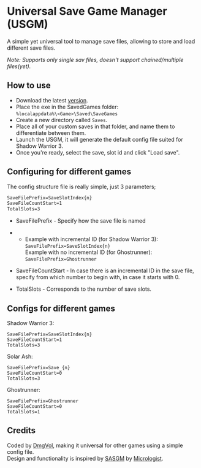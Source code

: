 # Universal Save Game Manager (USGM)
A simple yet universal tool to manage save files, allowing to store and load different save files.

*Note: Supports only single sav files, doesn't support chained/multiple files(yet).*

## How to use
- Download the latest [version](https://github.com/Dmgvol/USGM/raw/main/USGM/bin/Release/USGM.exe).
- Place the exe in the SavedGames folder: </br>
`%localappdata%\<Game>\Saved\SaveGames`
- Create a new directory called `Saves`.
- Place all of your custom saves in that folder, and name them to differentiate between them.
- Launch the USGM, it will generate the default config file suited for Shadow Warrior 3.
- Once you're ready, select the save, slot id and click "Load save".


## Configuring for different games
The config structure file is really simple, just 3 parameters;
```css
SaveFilePrefix=SaveSlotIndex{n}
SaveFileCountStart=1
TotalSlots=3
```

- SaveFilePrefix - Specify how the save file is named
  
- - Example with incremental ID (for Shadow Warrior 3):</br>
`SaveFilePrefix=SaveSlotIndex{n}` </br>
Example with no incremental ID (for Ghostrunner):</br>
`SaveFilePrefix=Ghostrunner` </br>

- SaveFileCountStart - In case there is an incremental ID in the save file, specify from which number to begin with, in case it starts with 0.
- TotalSlots - Corresponds to the number of save slots.

## Configs for different games 
Shadow Warrior 3:
```
SaveFilePrefix=SaveSlotIndex{n}
SaveFileCountStart=1
TotalSlots=3
```

Solar Ash:
```
SaveFilePrefix=Save_{n}
SaveFileCountStart=0
TotalSlots=3
```


Ghostrunner:
```
SaveFilePrefix=Ghostrunner
SaveFileCountStart=0
TotalSlots=1
```

## Credits
Coded by [DmgVol](https://github.com/Dmgvol/), making it universal for other games using a simple config file.</br>
Design and functionality is inspired by [SASGM](https://github.com/Micrologist/SASGM) by [Micrologist](https://github.com/Micrologist).
